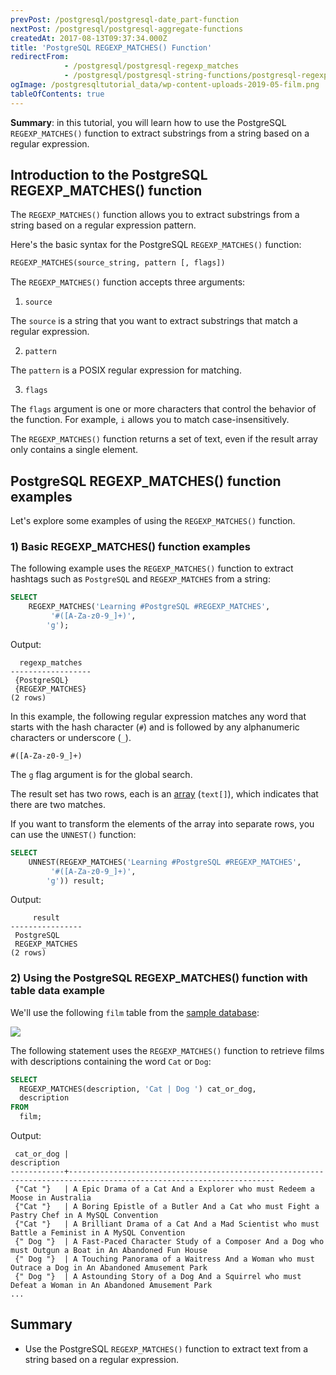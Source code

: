 ```yaml
---
prevPost: /postgresql/postgresql-date_part-function
nextPost: /postgresql/postgresql-aggregate-functions
createdAt: 2017-08-13T09:37:34.000Z
title: 'PostgreSQL REGEXP_MATCHES() Function'
redirectFrom:
            - /postgresql/postgresql-regexp_matches 
            - /postgresql/postgresql-string-functions/postgresql-regexp_matches
ogImage: /postgresqltutorial_data/wp-content-uploads-2019-05-film.png
tableOfContents: true
---
```



**Summary**: in this tutorial, you will learn how to use the PostgreSQL `REGEXP_MATCHES()` function to extract substrings from a string based on a regular expression.

## Introduction to the PostgreSQL REGEXP_MATCHES() function

The `REGEXP_MATCHES()` function allows you to extract substrings from a string based on a regular expression pattern.

Here's the basic syntax for the PostgreSQL `REGEXP_MATCHES()` function:

```sql
REGEXP_MATCHES(source_string, pattern [, flags])
```

The `REGEXP_MATCHES()` function accepts three arguments:

1. `source`

The `source` is a string that you want to extract substrings that match a regular expression.

2. `pattern`

The `pattern` is a POSIX regular expression for matching.

3. `flags`

The `flags` argument is one or more characters that control the behavior of the function. For example, `i` allows you to match case-insensitively.

The `REGEXP_MATCHES()` function returns a set of text, even if the result array only contains a single element.

## PostgreSQL REGEXP_MATCHES() function examples

Let's explore some examples of using the `REGEXP_MATCHES()` function.

### 1) Basic REGEXP_MATCHES() function examples

The following example uses the `REGEXP_MATCHES()` function to extract hashtags such as `PostgreSQL` and `REGEXP_MATCHES` from a string:

```sql
SELECT
    REGEXP_MATCHES('Learning #PostgreSQL #REGEXP_MATCHES',
         '#([A-Za-z0-9_]+)',
        'g');
```

Output:

```
  regexp_matches
------------------
 {PostgreSQL}
 {REGEXP_MATCHES}
(2 rows)
```

In this example, the following regular expression matches any word that starts with the hash character (`#`) and is followed by any alphanumeric characters or underscore (`_`).

```
#([A-Za-z0-9_]+)
```

The `g` flag argument is for the global search.

The result set has two rows, each is an [array](/postgresql/postgresql-array) (`text[]`), which indicates that there are two matches.

If you want to transform the elements of the array into separate rows, you can use the `UNNEST()` function:

```sql
SELECT
    UNNEST(REGEXP_MATCHES('Learning #PostgreSQL #REGEXP_MATCHES',
         '#([A-Za-z0-9_]+)',
        'g')) result;
```

Output:

```
     result
----------------
 PostgreSQL
 REGEXP_MATCHES
(2 rows)
```

### 2) Using the PostgreSQL REGEXP_MATCHES() function with table data example

We'll use the following `film` table from the [sample database](/postgresql/postgresql-getting-started/postgresql-sample-database):

![](/postgresqltutorial_data/wp-content-uploads-2019-05-film.png)

The following statement uses the `REGEXP_MATCHES()` function to retrieve films with descriptions containing the word `Cat` or `Dog`:

```sql
SELECT
  REGEXP_MATCHES(description, 'Cat | Dog ') cat_or_dog,
  description
FROM
  film;
```

Output:

```
 cat_or_dog |                                                    description
------------+--------------------------------------------------------------------------------------------------------------------
 {"Cat "}   | A Epic Drama of a Cat And a Explorer who must Redeem a Moose in Australia
 {"Cat "}   | A Boring Epistle of a Butler And a Cat who must Fight a Pastry Chef in A MySQL Convention
 {"Cat "}   | A Brilliant Drama of a Cat And a Mad Scientist who must Battle a Feminist in A MySQL Convention
 {" Dog "}  | A Fast-Paced Character Study of a Composer And a Dog who must Outgun a Boat in An Abandoned Fun House
 {" Dog "}  | A Touching Panorama of a Waitress And a Woman who must Outrace a Dog in An Abandoned Amusement Park
 {" Dog "}  | A Astounding Story of a Dog And a Squirrel who must Defeat a Woman in An Abandoned Amusement Park
...
```

## Summary

- Use the PostgreSQL `REGEXP_MATCHES()` function to extract text from a string based on a regular expression.
